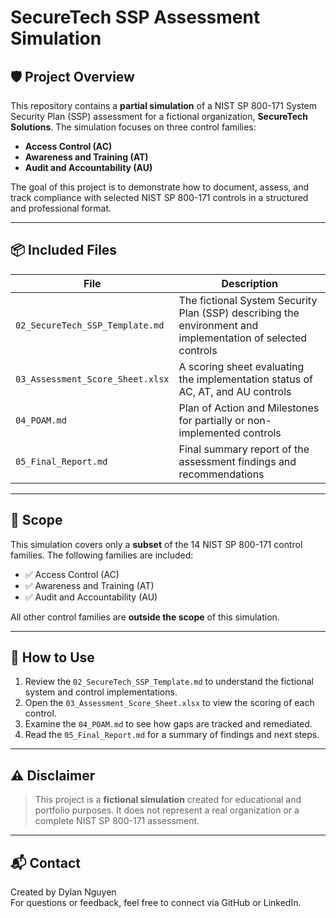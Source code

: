 # SecureTech SSP Assessment Simulation

## 🛡️ Project Overview

This repository contains a **partial simulation** of a NIST SP 800-171 System Security Plan (SSP) assessment for a fictional organization, **SecureTech Solutions**. The simulation focuses on three control families:

- **Access Control (AC)**
- **Awareness and Training (AT)**
- **Audit and Accountability (AU)**

The goal of this project is to demonstrate how to document, assess, and track compliance with selected NIST SP 800-171 controls in a structured and professional format.

---

## 📦 Included Files

| File | Description |
|------|-------------|
| `02_SecureTech_SSP_Template.md` | The fictional System Security Plan (SSP) describing the environment and implementation of selected controls |
| `03_Assessment_Score_Sheet.xlsx` | A scoring sheet evaluating the implementation status of AC, AT, and AU controls |
| `04_POAM.md` | Plan of Action and Milestones for partially or non-implemented controls |
| `05_Final_Report.md` | Final summary report of the assessment findings and recommendations |

---

## 📌 Scope

This simulation covers only a **subset** of the 14 NIST SP 800-171 control families. The following families are included:

- ✅ Access Control (AC)
- ✅ Awareness and Training (AT)
- ✅ Audit and Accountability (AU)

All other control families are **outside the scope** of this simulation.

---

## 🚀 How to Use

1. Review the `02_SecureTech_SSP_Template.md` to understand the fictional system and control implementations.
2. Open the `03_Assessment_Score_Sheet.xlsx` to view the scoring of each control.
3. Examine the `04_POAM.md` to see how gaps are tracked and remediated.
4. Read the `05_Final_Report.md` for a summary of findings and next steps.

---

## ⚠️ Disclaimer

> This project is a **fictional simulation** created for educational and portfolio purposes. It does not represent a real organization or a complete NIST SP 800-171 assessment.

---

## 📬 Contact

Created by Dylan Nguyen  
For questions or feedback, feel free to connect via GitHub or LinkedIn.

